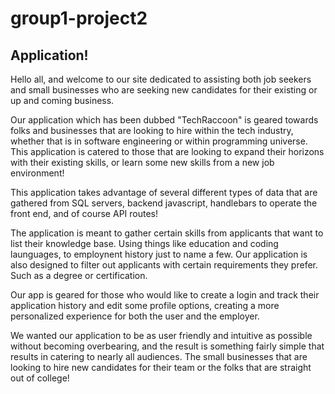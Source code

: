 # group1-project2

## Application!

Hello all, and welcome to our site dedicated to assisting both job seekers and small businesses who are seeking new candidates for their existing or up and coming business.

Our application which has been dubbed "TechRaccoon" is geared towards folks and businesses that are looking to hire within the tech industry, whether that is in software engineering or within programming universe. This application is catered to those that are looking to expand their horizons with their existing skills, or learn some new skills from a new job environment!

This application takes advantage of several different types of data that are gathered from SQL servers, backend javascript, handlebars to operate the front end, and of course API routes!

The application is meant to gather certain skills from applicants that want to list their knowledge base. Using things like education and coding launguages, to employnent history just to name a few. Our application is also designed to filter out applicants with certain requirements they prefer. Such as a degree or certification.

Our app is geared for those who would like to create a login and track their application history and edit some profile options, creating a more personalized experience for both the user and the employer. 

We wanted our application to be as user friendly and intuitive as possible without becoming overbearing, and the result is something fairly simple that results in catering to nearly all audiences. The small businesses that are looking to hire new candidates for their team or the folks that are straight out of college!

